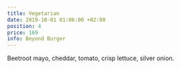 ```yaml
---
title: Vegetarian
date: 2019-10-01 01:06:00 +02:00
position: 4
price: 169
info: Beyond Burger
---
```


Beetroot mayo, cheddar, tomato, crisp lettuce, silver onion.